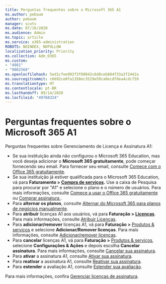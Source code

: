 ```yaml
---
title: Perguntas frequentes sobre o Microsoft 365 A1
ms.author: pebaum
author: pebaum
manager: scotv
ms.date: 07/16/2020
ms.audience: Admin
ms.topic: article
ms.service: o365-administration
ROBOTS: NOINDEX, NOFOLLOW
localization_priority: Priority
ms.collection: Adm_O365
ms.custom:
- "4981"
- "9002568"
ms.openlocfilehash: 5ed1cfee992f3f60042c6d8ceb884f33a2f2442a
ms.sourcegitcommit: c6692ce0fa1358ec3529e59ca0ecdfdea4cdc759
ms.translationtype: HT
ms.contentlocale: pt-BR
ms.lasthandoff: 09/14/2020
ms.locfileid: "49768324"
---
```

# <a name="microsoft-365-a1-faq"></a>Perguntas frequentes sobre o Microsoft 365 A1

Perguntas frequentes sobre Gerenciamento de Licença e Assinatura A1:

- Se sua instituição ainda não configurou o Microsoft 365 Education, mas você deseja adicionar o **Microsoft 365 gratuitamente**, pode começar fornecendo seu email. Para fornecer seu email, consulte [Comece com o Office 365 gratuitamente](https://www.microsoft.com/education/products/office).  
- Se sua instituição já estiver qualificada para o Microsoft 365 Education, vá para  **Faturamento >  [Compra de serviços](https://go.microsoft.com/fwlink/p/?linkid=868433).** Use a caixa de Pesquisa para procurar por "A1" e selecione o plano e o número de usuários. Para mais informações, consulte [Comece a usar o Office 365 gratuitamente ](https://docs.microsoft.com/microsoft-365/commerce/subscriptions/upgrade-to-different-plan) ou [Comprar assinatura ](https://docs.microsoft.com/microsoft-365/commerce/buy-another-subscription).
-   Para  **alternar os planos**, consulte [Alternar do Microsoft 365 para planos de negócios manualmente](https://docs.microsoft.com/microsoft-365/commerce/subscriptions/switch-plans-manually?view=o365-worldwide).   
-   Para  **atribuir** licenças A1 aos usuários, vá para **Faturação > [Licenças](https://go.microsoft.com/fwlink/p/?linkid=842264)**. Para mais informações, consulte [Atribuir Licenças](https://docs.microsoft.com/microsoft-365/admin/manage/assign-licenses-to-users).
-   Para  **adicionar/remover** licenças A1, vá para **Faturação >** [Produtos & serviços](https://go.microsoft.com/fwlink/p/?linkid=842054) e selecione **Adicionar/Remover licenças**. Para mais informações, consulte [Adicionar/remover licenças](https://docs.microsoft.com/microsoft-365/commerce/licenses/buy-licenses?view=o365-worldwide#add-or-remove-licenses-for-your-business-subscription).
-   Para  **cancelar** licenças A1, vá para **Faturação >** [Produtos & serviços](https://go.microsoft.com/fwlink/p/?linkid=842054), selecione **Configurações & Ações** e depois escolha **Cancelar assinatura**. Para mais informações, consulte [Cancelar sua assinatura](https://docs.microsoft.com/office365/admin/subscriptions-and-billing/cancel-your-subscription).
-   Para  **ativar** a assinatura A1, consulte [Ativar sua assinatura](https://docs.microsoft.com/alchemyinsights/activate-your-office-365-subscription).
-   Para  **reativar** a assinatura A1, consulte [Reativar sua assinatura](https://docs.microsoft.com/alchemyinsights/reactivate-your-subscription).
-   Para  **estender** a avaliação A1, consulte [Estender sua avaliação](https://docs.microsoft.com/alchemyinsights/extend-your-trial-for-office-365-for-business).

Para mais informações, confira [Gerenciar licenças de assinatura](https://docs.microsoft.com/microsoft-365/commerce/licenses/buy-licenses?view=o365-worldwide#add-or-remove-licenses-for-your-business-subscription).